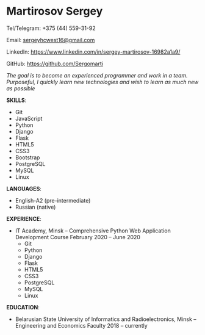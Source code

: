# Martirosov Sergey

Tel/Telegram: +375 (44) 559-31-92

Email: sergeyhcwest16@gmail.com

LinkedIn: https://www.linkedin.com/in/sergey-martirosov-16982a1a9/

GitHub: https://github.com/Sergomarti

*The goal is to become an experienced programmer and work in a team. Purposeful, I quickly learn new technologies and wish to learn as much new as possible*

**SKILLS**:

* Git   
* JavaScript
* Python 
* Django
* Flask 
* HTML5
* CSS3 
* Bootstrap
* PostgreSQL 
* MySQL
* Linux 

**LANGUAGES**:

* English-A2 (pre-intermediate)   
* Russian (native)

**EXPERIENCE**:

* IT Academy, Minsk – Comprehensive Python Web Application Development Course
February 2020 – June 2020
    * Git   
    * Python 
    * Django
    * Flask 
    * HTML5
    * CSS3 
    * PostgreSQL 
    * MySQL
    * Linux 



**EDUCATION**:

* Belarusian State University of Informatics and Radioelectronics, Minsk – Engineering and Economics Faculty 
2018 – currently